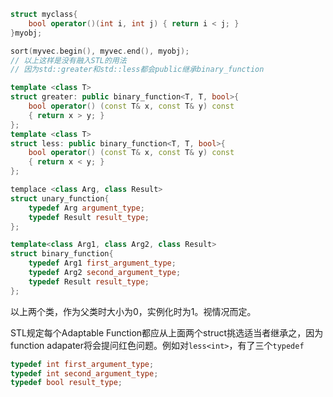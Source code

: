 ```cpp
struct myclass{
    bool operator()(int i, int j) { return i < j; }
}myobj;

sort(myvec.begin(), myvec.end(), myobj);
// 以上这样是没有融入STL的用法
// 因为std::greater和std::less都会public继承binary_function

template <class T>
struct greater: public binary_function<T, T, bool>{
    bool operator() (const T& x, const T& y) const
    { return x > y; }
};
template <class T>
struct less: public binary_function<T, T, bool>{
    bool operator() (const T& x, const T& y) const
    { return x < y; }
};
```

```cpp
templace <class Arg, class Result>
struct unary_function{
	typedef Arg argument_type;
    typedef Result result_type;
};

template<class Arg1, class Arg2, class Result>
struct binary_function{
	typedef Arg1 first_argument_type;
    typedef Arg2 second_argument_type;
    typedef Result result_type;
};
```

以上两个类，作为父类时大小为0，实例化时为1。视情况而定。

 STL规定每个Adaptable Function都应从上面两个struct挑选适当者继承之，因为function adapater将会提问红色问题。例如对`less<int>`，有了三个`typedef`

```cpp
typedef int first_argument_type;
typedef int second_argument_type;
typedef bool result_type;
```



